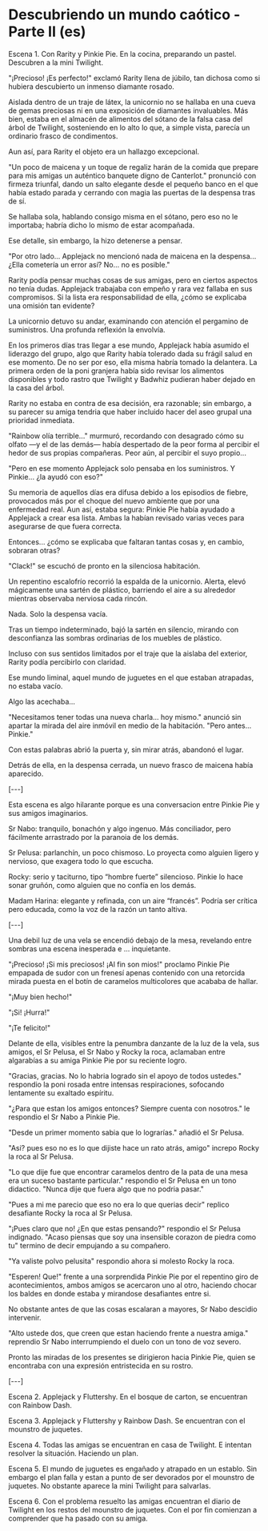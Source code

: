 # Descubriendo un mundo caótico - Parte II (es)

Escena 1. Con Rarity y Pinkie Pie. En la cocina, preparando un pastel. Descubren a la mini Twilight.

"¡Precioso! ¡Es perfecto!" exclamó Rarity llena de júbilo, tan dichosa como si hubiera descubierto un inmenso diamante rosado.

Aislada dentro de un traje de látex, la unicornio no se hallaba en una cueva de gemas preciosas ni en una exposición de diamantes invaluables. Más bien, estaba en el almacén de alimentos del sótano de la falsa casa del árbol de Twilight, sosteniendo en lo alto lo que, a simple vista, parecía un ordinario frasco de condimentos.

Aun así, para Rarity el objeto era un hallazgo excepcional.

"Un poco de maicena y un toque de regaliz harán de la comida que prepare para mis amigas un auténtico banquete digno de Canterlot." pronunció con firmeza triunfal, dando un salto elegante desde el pequeño banco en el que había estado parada y cerrando con magia las puertas de la despensa tras de sí.

Se hallaba sola, hablando consigo misma en el sótano, pero eso no le importaba; habría dicho lo mismo de estar acompañada.

Ese detalle, sin embargo, la hizo detenerse a pensar.

"Por otro lado... Applejack no mencionó nada de maicena en la despensa... ¿Ella cometería un error así? No... no es posible."

Rarity podía pensar muchas cosas de sus amigas, pero en ciertos aspectos no tenía dudas. Applejack trabajaba con empeño y rara vez fallaba en sus compromisos. Si la lista era responsabilidad de ella, ¿cómo se explicaba una omisión tan evidente?

La unicornio detuvo su andar, examinando con atención el pergamino de suministros. Una profunda reflexión la envolvía.

En los primeros días tras llegar a ese mundo, Applejack había asumido el liderazgo del grupo, algo que Rarity había tolerado dada su frágil salud en ese momento. De no ser por eso, ella misma habría tomado la delantera. La primera orden de la poni granjera había sido revisar los alimentos disponibles y todo rastro que Twilight y Badwhiz pudieran haber dejado en la casa del árbol.

Rarity no estaba en contra de esa decisión, era razonable; sin embargo, a su parecer su amiga tendria que haber incluido hacer del aseo grupal una prioridad inmediata.

"Rainbow olía terrible..." murmuró, recordando con desagrado cómo su olfato —y el de las demás— había despertado de la peor forma al percibir el hedor de sus propias compañeras. Peor aún, al percibir el suyo propio...

"Pero en ese momento Applejack solo pensaba en los suministros. Y Pinkie... ¿la ayudó con eso?"

Su memoria de aquellos días era difusa debido a los episodios de fiebre, provocados más por el choque del nuevo ambiente que por una enfermedad real. Aun así, estaba segura: Pinkie Pie había ayudado a Applejack a crear esa lista. Ambas la habían revisado varias veces para asegurarse de que fuera correcta.

Entonces... ¿cómo se explicaba que faltaran tantas cosas y, en cambio, sobraran otras?

"Clack!" se escuchó de pronto en la silenciosa habitación.

Un repentino escalofrío recorrió la espalda de la unicornio. Alerta, elevó mágicamente una sartén de plástico, barriendo el aire a su alrededor mientras observaba nerviosa cada rincón.

Nada. Solo la despensa vacía.

Tras un tiempo indeterminado, bajó la sartén en silencio, mirando con desconfianza las sombras ordinarias de los muebles de plástico.

Incluso con sus sentidos limitados por el traje que la aislaba del exterior, Rarity podía percibirlo con claridad.

Ese mundo liminal, aquel mundo de juguetes en el que estaban atrapadas, no estaba vacío.

Algo las acechaba...

"Necesitamos tener todas una nueva charla... hoy mismo." anunció sin apartar la mirada del aire inmóvil en medio de la habitación. "Pero antes... Pinkie."

Con estas palabras abrió la puerta y, sin mirar atrás, abandonó el lugar.

Detrás de ella, en la despensa cerrada, un nuevo frasco de maicena había aparecido.

[---]

Esta escena es algo hilarante porque es una conversacion entre Pinkie Pie y sus amigos imaginarios.

Sr Nabo: tranquilo, bonachón y algo ingenuo. Más conciliador, pero fácilmente arrastrado por la paranoia de los demás.

Sr Pelusa: parlanchín, un poco chismoso. Lo proyecta como alguien ligero y nervioso, que exagera todo lo que escucha.

Rocky: serio y taciturno, tipo “hombre fuerte” silencioso. Pinkie lo hace sonar gruñón, como alguien que no confía en los demás.

Madam Harina: elegante y refinada, con un aire “francés”. Podría ser crítica pero educada, como la voz de la razón un tanto altiva.

[---]

Una debil luz de una vela se encendió debajo de la mesa, revelando entre sombras una escena inesperada e ... inquietante.

"¡Precioso! ¡Si mis preciosos! ¡Al fin son mios!" proclamo Pinkie Pie empapada de sudor con un frenesí apenas contenido con una  retorcida mirada puesta en el botín de caramelos multicolores que acababa de hallar.

"¡Muy bien hecho!"

"¡Si! ¡Hurra!"

"¡Te felicito!"

Delante de ella, visibles entre la penumbra danzante de la luz de la vela, sus amigos, el Sr Pelusa, el Sr Nabo y Rocky la roca, aclamaban entre algarabías a su amiga Pinkie Pie por su reciente logro.

"Gracias, gracias. No lo habria logrado sin el apoyo de todos ustedes." respondio la poni rosada entre intensas respiraciones, sofocando lentamente su exaltado espíritu.

"¿Para que estan los amigos entonces? Siempre cuenta con nosotros." le respondio el Sr Nabo a Pinkie Pie.

"Desde un primer momento sabia que lo lograrías." añadió el Sr Pelusa.

"Asi? pues eso no es lo que dijiste hace un rato atrás, amigo" increpo Rocky la roca al Sr Pelusa.

"Lo que dije fue que encontrar caramelos dentro de la pata de una mesa era un suceso bastante particular." respondio el Sr Pelusa en un tono didactico. "Nunca dije que fuera algo que no podria pasar."

"Pues a mi me parecio que eso no era lo que querias decir" replico desafiante Rocky la roca al Sr Pelusa. 

"¡Pues claro que no! ¿En que estas pensando?" respondio el Sr Pelusa indignado. "Acaso piensas que soy una insensible corazon de piedra como tu" termino de decir empujando a su compañero.

"Ya valiste polvo pelusita" respondio ahora si molesto Rocky la roca.

"Esperen! Que!" frente a una sorprendida Pinkie Pie por el repentino giro de acontecimientos, ambos amigos se acercaron uno al otro, haciendo chocar los baldes en donde estaba y mirandose desafiantes entre si.

No obstante antes de que las cosas escalaran a mayores, Sr Nabo descidio intervenir.

"Alto ustede dos, que creen que estan haciendo frente a nuestra amiga." reprendio Sr Nabo interrumpiendo el duelo con un tono de voz severo.

Pronto las miradas de los presentes se dirigieron hacia Pinkie Pie, quien se encontraba con una expresión entristecida en su rostro.



[---]

Escena 2. Applejack y Fluttershy. En el bosque de carton, se encuentran con Rainbow Dash.

Escena 3. Applejack y Fluttershy y Rainbow Dash. Se encuentran con el mounstro de juquetes.

Escena 4. Todas las amigas se encuentran en casa de Twilight. E intentan resolver la situación. Haciendo un plan.

Escena 5. El mundo de juguetes es engañado y atrapado en un establo. Sin embargo el plan falla y estan a punto de ser devorados por el mounstro de juquetes. No obstante aparece la mini Twilight para salvarlas.

Escena 6. Con el problema resuelto las amigas encuentran el diario de Twilight en los restos del mounstro de juquetes. Con el por fin comienzan a comprender que ha pasado con su amiga.

